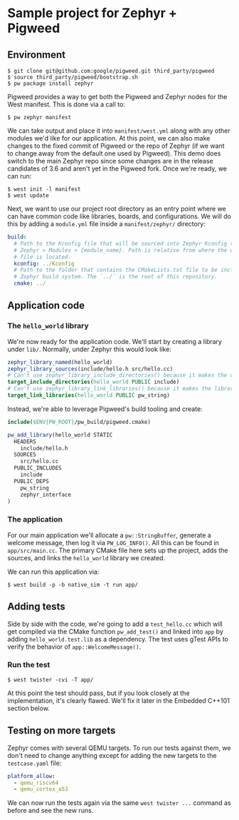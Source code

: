 # Sample project for Zephyr + Pigweed

## Environment

```shell
$ git clone git@github.com:google/pigweed.git third_party/pigweed
$ source third_party/pigweed/bootstrap.sh
$ pw package install zephyr
```

Pigweed provides a way to get both the Pigweed and Zephyr nodes for the West manifest. This is done
via a call to:

```shell
$ pw zephyr manifest
```

We can take output and place it into `manifest/west.yml` along with any other modules we'd like for
our application. At this point, we can also make changes to the fixed commit of Pigweed or the repo
of Zephyr (if we want to change away  from the default one used by Pigweed). This demo does switch
to the main Zephyr repo since some changes are in the release candidates of 3.6 and aren't yet in
the Pigweed fork. Once we're ready, we can run:

```shell
$ west init -l manifest
$ west update
```

Next, we want to use our project root directory as an entry point where we can have common code like
libraries, boards, and configurations. We will do this by adding a `module.yml` file inside a
`manifest/zephyr/` directory:

```yaml
build:
  # Path to the Kconfig file that will be sourced into Zephyr Kconfig tree under
  # Zephyr > Modules > {module_name}. Path is relative from where the west.yml
  # file is located.
  kconfig: ../Kconfig
  # Path to the folder that contains the CMakeLists.txt file to be included by
  # Zephyr build system. The `../` is the root of this repository.
  cmake: ../
```

## Application code

### The `hello_world` library
We're now ready for the application code. We'll start by creating a library under `lib/`. Normally, under Zephyr this
would look like:

```cmake
zephyr_library_named(hello_world)
zephyr_library_sources(include/hello.h src/hello.cc)
# Can't use zephyr_library_include_directories() because it makes the dirs PRIVATE
target_include_directories(hello_world PUBLIC include)
# Can't use zephyr_library_link_libraries() because it makes the libraries PRIVATE
target_link_libraries(hello_world PUBLIC pw_string)
```

Instead, we're able to leverage Pigweed's build tooling and create:

```cmake
include($ENV{PW_ROOT}/pw_build/pigweed.cmake)

pw_add_library(hello_world STATIC
  HEADERS
    include/hello.h
  SOURCES
    src/hello.cc
  PUBLIC_INCLUDES
    include
  PUBLIC_DEPS
    pw_string
    zephyr_interface
)
```

### The application
For our main application we'll allocate a `pw::StringBuffer`, generate a welcome message, then log it via
`PW_LOG_INFO()`. All this can be found in `app/src/main.cc`. The primary CMake file here sets up the project,
adds the sources, and links the `hello_world` library we created.

We can run this application via:
```shell
$ west build -p -b native_sim -t run app/
```

## Adding tests
Side by side with the code, we're going to add a `test_hello.cc` which will get compiled via the CMake function
`pw_add_test()` and linked into `app` by adding `hello_world.test.lib` as a dependency. The test uses gTest APIs
to verify the behavior of `app::WelcomeMessage()`.

### Run the test
```shell
$ west twister -cvi -T app/
```

At this point the test should pass, but if you look closely at the implementation, it's clearly
flawed. We'll fix it later in the Embedded C++101 section below.

## Testing on more targets
Zephyr comes with several QEMU targets. To run our tests against them, we don't need to change anything except for
adding the new targets to the `testcase.yaml` file:

```yaml
platform_allow:
  - qemu_riscv64
  - qemu_cortex_a53
```

We can now run the tests again via the same `west twister ...` command as before and see the new runs.
